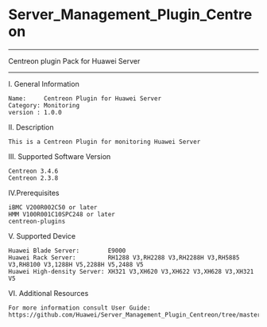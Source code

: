 # Server_Management_Plugin_Centreon

**********************************************************************************
Centreon plugin Pack for Huawei Server
**********************************************************************************

I. General Information 

    Name:     Centreon Plugin for Huawei Server    
    Category: Monitoring    
    version : 1.0.0
    
II. Description

    This is a Centreon Plugin for monitoring Huawei Server 
    
III. Supported Software Version

    Centreon 3.4.6     
    Centreon 2.3.8      
    
IV.Prerequisites

    iBMC V200R002C50 or later    
    HMM V100R001C10SPC248 or later
    centreon-plugins
    
V. Supported Device
    
    Huawei Blade Server:        E9000
    Huawei Rack Server:         RH1288 V3,RH2288 V3,RH2288H V3,RH5885 V3,RH8100 V3,1288H V5,2288H V5,2488 V5    
    Huawei High-density Server: XH321 V3,XH620 V3,XH622 V3,XH628 V3,XH321 V5
    
VI. Additional Resources

    For more information consult User Guide: https://github.com/Huawei/Server_Management_Plugin_Centreon/tree/master/docs
